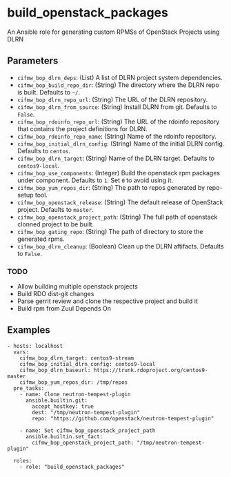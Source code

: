 # build_openstack_packages
An Ansible role for generating custom RPMSs of OpenStack Projects using DLRN

## Parameters

* `cifmw_bop_dlrn_deps`: (List) A list of DLRN project system dependencies.
* `cifmw_bop_build_repo_dir`: (String) The directory where the DLRN repo is built. Defaults to `~/`.
* `cifmw_bop_dlrn_repo_url`: (String) The URL of the DLRN repository.
* `cifmw_bop_dlrn_from_source`: (String) Install DLRN from git. Defaults to `False`.
* `cifmw_bop_rdoinfo_repo_url`: (String) The URL of the rdoinfo repository that contains the project definitions for DLRN.
* `cifmw_bop_rdoinfo_repo_name`: (String) Name of the rdoinfo repository.
* `cifmw_bop_initial_dlrn_config`: (String) Name of the initial DLRN config. Defaults to `centos`.
* `cifmw_bop_dlrn_target`: (String) Name of the DLRN target. Defaults to `centos9-local`.
* `cifmw_bop_use_components`: (Integer) Build the openstack rpm packages under component. Defaults to `1`. Set `0` to avoid using it.
* `cifmw_bop_yum_repos_dir`: (String) The path to repos generated by repo-setup tool.
* `cifmw_bop_openstack_release`: (String) The default release of OpenStack project. Defaults to `master`.
* `cifmw_bop_openstack_project_path`: (String) The full path of openstack clonned project to be built.
* `cifmw_bop_gating_repo`: (String) The path of directory to store the generated rpms.
* `cifmw_bop_dlrn_cleanup`: (Boolean) Clean up the DLRN aftifacts. Defaults to `False`.

### TODO
- Allow building multiple openstack projects
- Build RDO dist-git changes
- Parse gerrit review and clone the respective project and build it
- Build rpm from Zuul Depends On

## Examples

```
- hosts: localhost
  vars:
    cifmw_bop_dlrn_target: centos9-stream
    cifmw_bop_initial_dlrn_config: centos9-local
    cifmw_bop_dlrn_baseurl: https://trunk.rdoproject.org/centos9-master
    cifmw_bop_yum_repos_dir: /tmp/repos
  pre_tasks:
    - name: Clone neutron-tempest-plugin
      ansible.builtin.git:
        accept_hostkey: true
        dest: "/tmp/neutron-tempest-plugin"
        repo: "https://github.com/openstack/neutron-tempest-plugin"

    - name: Set cifmw_bop_openstack_project_path
      ansible.builtin.set_fact:
        cifmw_bop_openstack_project_path: "/tmp/neutron-tempest-plugin"

  roles:
    - role: "build_openstack_packages"
```
